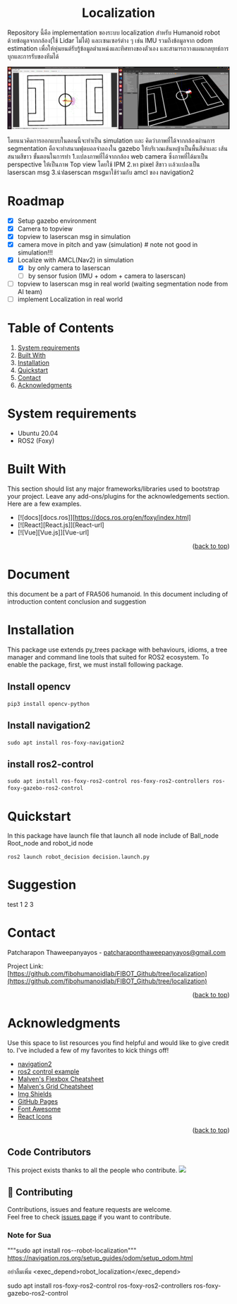 <h1 align="center">Localization </h1>

Repository นี้คือ implementation ของระบบ localization สำหรับ Humanoid robot ด้วยข้อมูลจากกล้อง(ใช้ Lidar ไม่ได้) และเซนเซอร์ต่าง ๆ เช่น IMU รวมถึงข้อมูลจาก odom estimation เพื่อให้หุ่นยนต์รับรู้ข้อมูลตำแหน่งและทิศทางของตัวเอง และสามารถวางแผนกลยุทธ์การบุกและการรับของทีมได้

![test](image/localization_sim.png)

โดยแนวคิดการออกแบบในตอนนี้จะทำเป็น simulation เเละ คิดว่าภาพที่ได้จากกล้องผ่านการ segmentation คือจะทำสนามฟุตบอลจำลองใน gazebo ให้บริเวณเส้นหญ้าเป็นพื้นสีดำเเละ เส้นสนามสีขาว
ขั้นตอนในการทำ
1.เเปลงภาพที่ได้จากกล้อง web camera ซึ่งภาพที่ได้มาเป็น perspective ให้เป็นภาพ Top view โดยใช้ IPM
2.หา pixel สีขาว เเล้วเเปลงเป็น laserscan msg
3.นำlaserscan msgมาใช้ร่วมกับ amcl ของ navigation2


<!-- ROADMAP -->
# Roadmap
- [x] Setup gazebo environment
- [x] Camera to topview 
- [x] topview to laserscan msg in simulation
- [x] camera move in pitch and yaw (simulation) # note not good in simulation!!!
- [x] Localize with AMCL(Nav2) in simulation
  - [x] by only camera to laserscan
  - [ ] by sensor fusion (IMU + odom + camera to laserscan) 
- [ ] topview to laserscan msg in real world (waiting segmentation node from AI team)
- [ ] implement Localization in real world

# Table of Contents

1. [System requirements](#System-requirements)
2. [Built With](#Built-With)
3. [Installation](#Installation)
4. [Quickstart](#Quickstart)
5. [Contact](#Contact)
6. [Acknowledgments](#Acknowledgments)

<a name="System-requirements"></a>
# System requirements
  
* Ubuntu 20.04 
* ROS2 (Foxy)
  




<a name="Built-With"></a>
# Built With

This section should list any major frameworks/libraries used to bootstrap your project. Leave any add-ons/plugins for the acknowledgements section. Here are a few examples.

* [![docs][docs.ros]][https://docs.ros.org/en/foxy/index.html]
* [![React][React.js]][React-url]
* [![Vue][Vue.js]][Vue-url]


<p align="right">(<a href="#readme-top">back to top</a>)</p>
  
# Document
this document be a part of FRA506 humanoid. In this document including of introduction content conclusion and suggestion

<a name="Installation"></a>
# Installation

This package use extends py_trees package with behaviours, idioms, a tree manager and command line tools that suited for ROS2 ecosystem.
To enable the package, first, we must install following package.
  
## Install opencv
```
pip3 install opencv-python
```
## Install navigation2
```
sudo apt install ros-foxy-navigation2
```
## install ros2-control
```
sudo apt install ros-foxy-ros2-control ros-foxy-ros2-controllers ros-foxy-gazebo-ros2-control
```
<a name="Quickstart"></a>
# Quickstart
                   
In this package have launch file that launch all node include of Ball_node Root_node and robot_id node
               
```                
ros2 launch robot_decision decision.launch.py                 
```
                   
<a name="Suggestion"></a>
# Suggestion

test 1 2 3
                   
<!-- CONTACT -->
  
<a name="Contact"></a>
# Contact

Patcharapon Thaweepanyayos - patcharaponthaweepanyayos@gmail.com

Project Link: [https://github.com/fibohumanoidlab/FIBOT_Github/tree/localization](https://github.com/fibohumanoidlab/FIBOT_Github/tree/localization)

<p align="right">(<a href="#readme-top">back to top</a>)</p>
  
  
<!-- ACKNOWLEDGMENTS -->
                                       
<a name="Acknowledgments"></a>
# Acknowledgments

Use this space to list resources you find helpful and would like to give credit to. I've included a few of my favorites to kick things off!

* [navigation2](https://navigation.ros.org/getting_started/index.html#getting-started)
* [ros2 control example](https://articulatedrobotics.xyz/mobile-robot-12-ros2-control/)
* [Malven's Flexbox Cheatsheet](https://flexbox.malven.co/)
* [Malven's Grid Cheatsheet](https://grid.malven.co/)
* [Img Shields](https://shields.io)
* [GitHub Pages](https://pages.github.com)
* [Font Awesome](https://fontawesome.com)
* [React Icons](https://react-icons.github.io/react-icons/search)

<p align="right">(<a href="#readme-top">back to top</a>)</p>

## Code Contributors

This project exists thanks to all the people who contribute. 
<a href="https://github.com/fibohumanoidlab/FIBOT_Github/graphs/contributors">
  <img src="https://contrib.rocks/image?repo=fibohumanoidlab/FIBOT_Github" />
</a>

  
 

## 🤝 Contributing

Contributions, issues and feature requests are welcome.<br />
Feel free to check [issues page](https://github.com/fibohumanoidlab/FIBOT_Github/issues) if you want to contribute.<br />



### Note for Sua
"""sudo apt install ros-<ros2-distro>-robot-localization"""
  https://navigation.ros.org/setup_guides/odom/setup_odom.html
  
  อย่าลืมเพิ่ม <exec_depend>robot_localization</exec_depend>
  
  sudo apt install ros-foxy-ros2-control ros-foxy-ros2-controllers ros-foxy-gazebo-ros2-control
